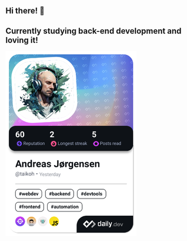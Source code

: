 ## Hi there! 👋
## Currently studying back-end development and loving it!

<!--
**taikoh/taikoh** is a ✨ _special_ ✨ repository because its `README.md` (this file) appears on your GitHub profile.

Here are some ideas to get you started:

- 🔭 I’m currently working on ...
- 🌱 I’m currently learning ...
- 👯 I’m looking to collaborate on ...
- 🤔 I’m looking for help with ...
- 💬 Ask me about ...
- 📫 How to reach me: ...
- 😄 Pronouns: ...
- ⚡ Fun fact: ...
-->

<a href="https://app.daily.dev/taikoh"><img src="./devcard.png" width="356" alt="Taikoh's Dev Card"/></a>

